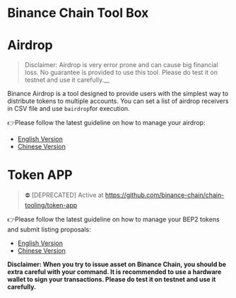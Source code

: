 # Binance Chain Tool Box

# Airdrop
> Disclaimer: Airdrop is very error prone and can cause big financial loss. No guarantee is provided to use this tool. Please do test it on testnet and use it carefully.__

Binance Airdrop is a tool designed to provide users with the simplest way to distribute tokens to multiple accounts. You can set a list of airdrop receivers in CSV file and use `bairdrop`for execution. 

:point_right:Please follow the latest guideline on how to manage your airdrop: 

* [English Version]()
* [Chinese Version]()




# Token APP

> :no_entry: [DEPRECATED] Active at https://github.com/binance-chain/chain-tooling/token-app 

:point_right:Please follow the latest guideline on how to manage your BEP2 tokens and submit listing proposals: 

* [English Version](https://community.binance.org/topic/2487)
* [Chinese Version](https://community.binance.org/topic/2488/)

 __Disclaimer: When you try to issue asset on Binance Chain, you should be extra careful with your command. It is recommended to use a hardware wallet to sign your transactions. Please do test it on testnet and use it carefully.__




